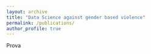 ```yaml
---
layout: archive
title: "Data Science against gender based violence"
permalink: /publications/
author_profile: true
---
```

Prova
